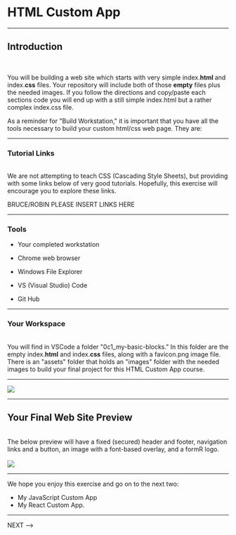 #  HTML Custom App <!-- {docsify-ignore} -->


___

## Introduction <!-- {docsify-ignore} -->
<br>

You will be building a web site which starts with very simple index.<b>html </b>and index.<b>css</b> files.  Your repository will include both of those <b>empty</b> files plus the needed images. If you follow the directions and copy/paste each sections code you will end up with a still simple index.html but a rather complex index.css file.

As a reminder for "Build Workstation," it is important that you have all the tools necessary to build your custom html/css web page.  They are:

___


### Tutorial Links 
<br>
We are not attempting to teach CSS (Cascading Style Sheets), but providing with some links below of very good tutorials. Hopefully, this exercise will encourage you to explore these links.


BRUCE/ROBIN PLEASE INSERT LINKS HERE

___

### Tools

- Your completed workstation

- Chrome web browser

- Windows File Explorer

- VS (Visual Studio) Code

- Git Hub  

___

### Your Workspace
<br>
You will find in VSCode a folder "0c1_my-basic-blocks."  In this folder are the empty index.<b>html</b> and index.<b>css</b> files, along with a favicon.png image file. There is an "assets" folder that holds an "images" folder with the needed images to build your final project for this HTML Custom App course.

___

<img class="shadow-border" src="FRApps//assets/images/md-images/IntroductionImage1.jpg">

___


## Your Final Web Site Preview
<br>
The below preview will have a fixed (secured) header and footer, navigation links and a button, an image with a font-based overlay, and a formR logo.
<br>
<br>

<img class="shadow-border" src="FRApps/assets/images/md-images/IntroductionImage2.jpg">

___

We hope you enjoy this exercise and go on to the next two:

- My JavaScript Custom App
- My React Custom App.

___

NEXT -->
